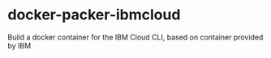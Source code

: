 # docker-packer-ibmcloud
Build a docker container for the IBM Cloud CLI, based on container provided by IBM
